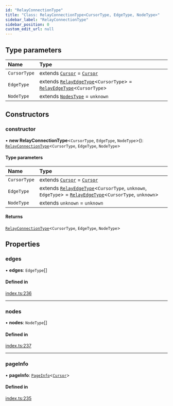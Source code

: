```yaml
---
id: "RelayConnectionType"
title: "Class: RelayConnectionType<CursorType, EdgeType, NodeType>"
sidebar_label: "RelayConnectionType"
sidebar_position: 0
custom_edit_url: null
---
```


## Type parameters

| Name | Type |
| :------ | :------ |
| `CursorType` | extends [`Cursor`](../interfaces/Cursor.md) = [`Cursor`](../interfaces/Cursor.md) |
| `EdgeType` | extends [`RelayEdgeType`](RelayEdgeType.md)\<`CursorType`\> = [`RelayEdgeType`](RelayEdgeType.md)\<`CursorType`\> |
| `NodeType` | extends [`NodesType`](../modules.md#nodestype) = `unknown` |

## Constructors

### constructor

• **new RelayConnectionType**\<`CursorType`, `EdgeType`, `NodeType`\>(): [`RelayConnectionType`](RelayConnectionType.md)\<`CursorType`, `EdgeType`, `NodeType`\>

#### Type parameters

| Name | Type |
| :------ | :------ |
| `CursorType` | extends [`Cursor`](../interfaces/Cursor.md) = [`Cursor`](../interfaces/Cursor.md) |
| `EdgeType` | extends [`RelayEdgeType`](RelayEdgeType.md)\<`CursorType`, `unknown`, `EdgeType`\> = [`RelayEdgeType`](RelayEdgeType.md)\<`CursorType`, `unknown`\> |
| `NodeType` | extends `unknown` = `unknown` |

#### Returns

[`RelayConnectionType`](RelayConnectionType.md)\<`CursorType`, `EdgeType`, `NodeType`\>

## Properties

### edges

• **edges**: `EdgeType`[]

#### Defined in

[index.ts:236](https://github.com/johnsonjo4531/typegraphql-relay-connections/blob/f7686e2/src/index.ts#L236)

___

### nodes

• **nodes**: `NodeType`[]

#### Defined in

[index.ts:237](https://github.com/johnsonjo4531/typegraphql-relay-connections/blob/f7686e2/src/index.ts#L237)

___

### pageInfo

• **pageInfo**: [`PageInfo`](PageInfo.md)\<[`Cursor`](../interfaces/Cursor.md)\>

#### Defined in

[index.ts:235](https://github.com/johnsonjo4531/typegraphql-relay-connections/blob/f7686e2/src/index.ts#L235)
